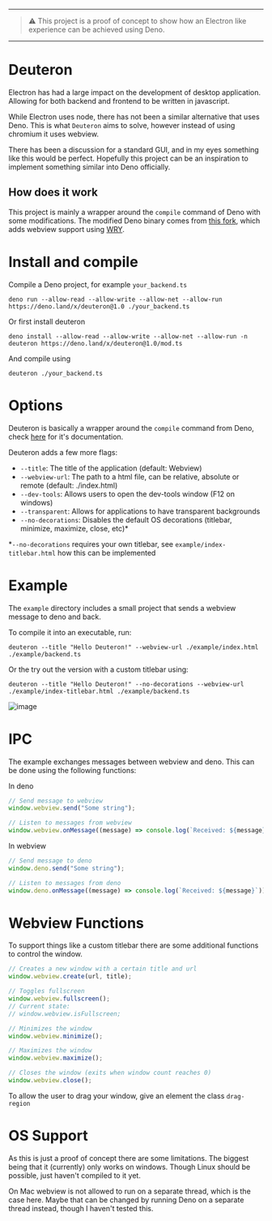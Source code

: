 
---

> ⚠️ This project is a proof of concept to show how an Electron like experience can be achieved using Deno.

---

# Deuteron

Electron has had a large impact on the development of desktop application.
Allowing for both backend and frontend to be written in javascript.

While Electron uses node, there has not been a similar alternative that uses Deno.
This is what `Deuteron` aims to solve, however instead of using chromium it uses webview.

There has been a discussion for a standard GUI, and in my eyes something like this would be perfect. Hopefully this project can be an inspiration to implement something similar into Deno officially.

## How does it work

This project is mainly a wrapper around the `compile` command of Deno with some modifications.
The modified Deno binary comes from [this fork](https://github.com/JasperVanEsveld/deno), which adds webview support using [WRY](https://github.com/tauri-apps/wry).

# Install and compile

Compile a Deno project, for example `your_backend.ts`
```
deno run --allow-read --allow-write --allow-net --allow-run https://deno.land/x/deuteron@1.0 ./your_backend.ts
```

Or first install deuteron
```
deno install --allow-read --allow-write --allow-net --allow-run -n deuteron https://deno.land/x/deuteron@1.0/mod.ts
```
And compile using
```
deuteron ./your_backend.ts
```

# Options

Deuteron is basically a wrapper around the `compile` command from Deno, check [here](https://deno.land/manual@v1.31.1/tools/compiler) for it's documentation.

Deuteron adds a few more flags:

- `--title`: The title of the application (default: Webview)
- `--webview-url`: The path to a html file, can be relative, absolute or remote (default: ./index.html)
- `--dev-tools`: Allows users to open the dev-tools window (F12 on windows)
- `--transparent`: Allows for applications to have transparent backgrounds
- `--no-decorations`: Disables the default OS decorations (titlebar, minimize, maximize, close, etc)*

*`--no-decorations` requires your own titlebar, see `example/index-titlebar.html` how this can be implemented

# Example

The `example` directory includes a small project that sends a webview message to deno and back.

To compile it into an executable, run:
```
deuteron --title "Hello Deuteron!" --webview-url ./example/index.html ./example/backend.ts 
```
Or the try out the version with a custom titlebar using:
```
deuteron --title "Hello Deuteron!" --no-decorations --webview-url ./example/index-titlebar.html ./example/backend.ts 
```
![image](https://user-images.githubusercontent.com/9715316/221430491-ec1cd5df-b966-46d5-a093-d87f20a8cc9f.png)


# IPC

The example exchanges messages between webview and deno.
This can be done using the following functions:

In deno
```js
// Send message to webview
window.webview.send("Some string");

// Listen to messages from webview
window.webview.onMessage((message) => console.log(`Received: ${message}`)); 
```

In webview
```js
// Send message to deno
window.deno.send("Some string");

// Listen to messages from deno
window.deno.onMessage((message) => console.log(`Received: ${message}`)); 
```

# Webview Functions

To support things like a custom titlebar there are some additional functions to control the window.
```js
// Creates a new window with a certain title and url
window.webview.create(url, title);

// Toggles fullscreen
window.webview.fullscreen();
// Current state:
// window.webview.isFullscreen;

// Minimizes the window
window.webview.minimize();

// Maximizes the window
window.webview.maximize();

// Closes the window (exits when window count reaches 0)
window.webview.close();
```

To allow the user to drag your window, give an element the class `drag-region`

# OS Support

As this is just a proof of concept there are some limitations.
The biggest being that it (currently) only works on windows. Though Linux should be possible, just haven't compiled to it yet.

On Mac webview is not allowed to run on a separate thread, which is the case here. Maybe that can be changed by running Deno on a separate thread instead, though I haven't tested this.
